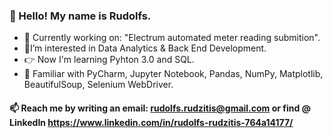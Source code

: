 ### 👋 Hello! My name is Rudolfs. 
- 🚧  Currently working on: "Electrum automated meter reading submition".
- 👱‍I’m interested in Data Analytics & Back End Development.
- 👉 Now I'm learning Pyhton 3.0 and SQL.
- 🦾 Familiar with PyCharm, Jupyter Notebook, Pandas, NumPy, Matplotlib, BeautifulSoup, Selenium WebDriver.

      
#### 📫 Reach me by writing an email: rudolfs.rudzitis@gmail.com or find @ LinkedIn https://www.linkedin.com/in/rudolfs-rudzitis-764a14177/

<!---
Rudolfs-Rudzitis/Rudolfs-Rudzitis is a ✨ special ✨ repository because its `README.md` (this file) appears on your GitHub profile.
You can click the Preview link to take a look at your changes.
--->
